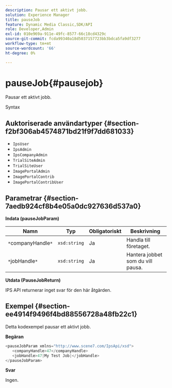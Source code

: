 ```yaml
---
description: Pausar ett aktivt jobb.
solution: Experience Manager
title: pauseJob
feature: Dynamic Media Classic,SDK/API
role: Developer,Admin
exl-id: 010e969a-911e-49fc-8577-66c18cd4329c
source-git-commit: fcda99340a18d5037157723bb3bdca5fa9df3277
workflow-type: tm+mt
source-wordcount: '66'
ht-degree: 0%

---
```


# pauseJob{#pausejob}

Pausar ett aktivt jobb.

Syntax

## Auktoriserade användartyper {#section-f2bf306ab4574871bd21f9f7dd681033}

* `IpsUser`
* `IpsAdmin`
* `IpsCompanyAdmin`
* `TrialSiteAdmin`
* `TrialSiteUser`
* `ImagePortalAdmin`
* `ImagePortalContrib`
* `ImagePortalContribUser`

## Parametrar {#section-7aedb924cf8b4e05a0dc927636d537a0}

**Indata (pauseJobParam)**

| Namn | Typ | Obligatoriskt | Beskrivning |
|---|---|---|---|
| `*`companyHandle`*` | `xsd:string` | Ja | Handla till företaget. |
| `*`jobHandle`*` | `xsd:string` | Ja | Hantera jobbet som du vill pausa. |

**Utdata (PauseJobReturn)**

IPS API returnerar inget svar för den här åtgärden.

## Exempel {#section-ee4914f9496f4bd88556728a48fb22c1}

Detta kodexempel pausar ett aktivt jobb.

**Begäran**

```java
<pauseJobParam xmlns="http://www.scene7.com/IpsApi/xsd">
   <companyHandle>47</companyHandle>
   <jobHandle>47|My Test Job|</jobHandle>
</pauseJobParam>
```

**Svar**

Ingen.
